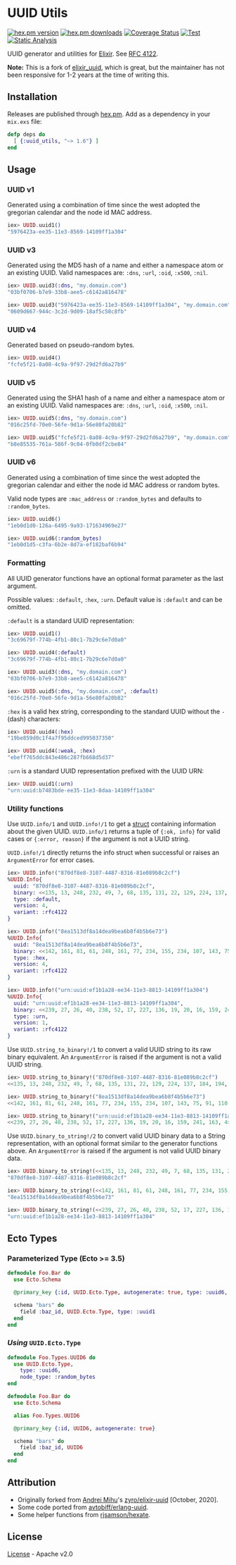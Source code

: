 UUID Utils
===========

[![hex.pm version](https://img.shields.io/hexpm/v/uuid_utils.svg?style=flat)](https://hex.pm/packages/uuid_utils)
[![hex.pm downloads](https://img.shields.io/hexpm/dt/uuid_utils.svg?style=flat)](https://hex.pm/packages/uuid_utils)
[![Coverage Status](https://coveralls.io/repos/github/sevenshores/elixir-uuid-utils/badge.svg?branch=main)](https://coveralls.io/github/sevenshores/elixir-uuid-utils?branch=main)
[![Test](https://github.com/sevenshores/elixir-uuid-utils/workflows/Test/badge.svg)](https://github.com/sevenshores/elixir-uuid-utils/actions?query=workflow%3ATest)
[![Static Analysis](https://github.com/sevenshores/elixir-uuid-utils/workflows/Static%20Analysis/badge.svg?branch=main)](https://github.com/sevenshores/elixir-uuid-utils/actions?query=workflow%3A%22Static+Analysis%22)

UUID generator and utilities for [Elixir](http://elixir-lang.org/). See [RFC 4122](http://www.ietf.org/rfc/rfc4122.txt).

**Note:** This is a fork of [elixir_uuid](https://hex.pm/packages/elixir_uuid), which is great, but the maintainer has not been responsive for
1-2 years at the time of writing this.

## Installation

Releases are published through [hex.pm](https://hex.pm/packages/uuid_utils). Add
as a dependency in your `mix.exs` file:

```elixir
defp deps do
  [ {:uuid_utils, "~> 1.6"} ]
end
```

## Usage

### UUID v1

Generated using a combination of time since the west adopted the gregorian calendar and the node id MAC address.

```elixir
iex> UUID.uuid1()
"5976423a-ee35-11e3-8569-14109ff1a304"
```

### UUID v3

Generated using the MD5 hash of a name and either a namespace atom or an
existing UUID. Valid namespaces are: `:dns`, `:url`, `:oid`, `:x500`, `:nil`.

```elixir
iex> UUID.uuid3(:dns, "my.domain.com")
"03bf0706-b7e9-33b8-aee5-c6142a816478"

iex> UUID.uuid3("5976423a-ee35-11e3-8569-14109ff1a304", "my.domain.com")
"0609d667-944c-3c2d-9d09-18af5c58c8fb"
```

### UUID v4

Generated based on pseudo-random bytes.

```elixir
iex> UUID.uuid4()
"fcfe5f21-8a08-4c9a-9f97-29d2fd6a27b9"
```

### UUID v5

Generated using the SHA1 hash of a name and either a namespace atom or an
existing UUID. Valid namespaces are: `:dns`, `:url`, `:oid`, `:x500`, `:nil`.

```elixir
iex> UUID.uuid5(:dns, "my.domain.com")
"016c25fd-70e0-56fe-9d1a-56e80fa20b82"

iex> UUID.uuid5("fcfe5f21-8a08-4c9a-9f97-29d2fd6a27b9", "my.domain.com")
"b8e85535-761a-586f-9c04-0fb0df2cbe84"
```

### UUID v6

Generated using a combination of time since the west adopted the gregorian
calendar and either the node id MAC address or random bytes.

Valid node types are `:mac_address` or `:random_bytes` and defaults to `:random_bytes`.

```elixir
iex> UUID.uuid6()
"1eb0d1d0-126a-6495-9a93-171634969e27"

iex> UUID.uuid6(:random_bytes)
"1eb0d1d5-c3fa-6b2e-8d7a-ef182baf6b94"
```

### Formatting

All UUID generator functions have an optional format parameter as the last argument.

Possible values: `:default`, `:hex`, `:urn`. Default value is `:default` and can be omitted.

`:default` is a standard UUID representation:

```elixir
iex> UUID.uuid1()
"3c69679f-774b-4fb1-80c1-7b29c6e7d0a0"

iex> UUID.uuid4(:default)
"3c69679f-774b-4fb1-80c1-7b29c6e7d0a0"

iex> UUID.uuid3(:dns, "my.domain.com")
"03bf0706-b7e9-33b8-aee5-c6142a816478"

iex> UUID.uuid5(:dns, "my.domain.com", :default)
"016c25fd-70e0-56fe-9d1a-56e80fa20b82"
```

`:hex` is a valid hex string, corresponding to the standard UUID without the `-` (dash) characters:

```elixir
iex> UUID.uuid4(:hex)
"19be859d0c1f4a7f95ddced995037350"

iex> UUID.uuid4(:weak, :hex)
"ebeff765ddc843e486c287fb668d5d37"
```

`:urn` is a standard UUID representation prefixed with the UUID URN:

```elixir
iex> UUID.uuid1(:urn)
"urn:uuid:b7483bde-ee35-11e3-8daa-14109ff1a304"
```

### Utility functions

Use `UUID.info/1` and `UUID.info!/1` to get a [struct](https://elixir-lang.org/getting-started/structs.html)
containing information about the given UUID. `UUID.info/1` returns a tuple of `{:ok, info}`
for valid cases or `{:error, reason}` if the argument is not a UUID string.

`UUID.info!/1` directly returns the info struct when successful or raises
an `ArgumentError` for error cases.

```elixir
iex> UUID.info!("870df8e8-3107-4487-8316-81e089b8c2cf")
%UUID.Info{
  uuid: "870df8e8-3107-4487-8316-81e089b8c2cf",
  binary: <<135, 13, 248, 232, 49, 7, 68, 135, 131, 22, 129, 224, 137, 184, 194, 207>>,
  type: :default,
  version: 4,
  variant: :rfc4122
}

iex> UUID.info!("8ea1513df8a14dea9bea6b8f4b5b6e73")
%UUID.Info{
  uuid: "8ea1513df8a14dea9bea6b8f4b5b6e73",
  binary: <<142, 161, 81, 61, 248, 161, 77, 234, 155, 234, 107, 143, 75, 91, 110, 115>>,
  type: :hex,
  version: 4,
  variant: :rfc4122
}

iex> UUID.info!("urn:uuid:ef1b1a28-ee34-11e3-8813-14109ff1a304")
%UUID.Info{
  uuid: "urn:uuid:ef1b1a28-ee34-11e3-8813-14109ff1a304",
  binary: <<239, 27, 26, 40, 238, 52, 17, 227, 136, 19, 20, 16, 159, 241, 163, 4>>,
  type: :urn,
  version: 1,
  variant: :rfc4122
}
```

Use `UUID.string_to_binary!/1` to convert a valid UUID string to its raw binary equivalent.
An `ArgumentError` is raised if the argument is not a valid UUID string.

```elixir
iex> UUID.string_to_binary!("870df8e8-3107-4487-8316-81e089b8c2cf")
<<135, 13, 248, 232, 49, 7, 68, 135, 131, 22, 129, 224, 137, 184, 194, 207>>

iex> UUID.string_to_binary!("8ea1513df8a14dea9bea6b8f4b5b6e73")
<<142, 161, 81, 61, 248, 161, 77, 234, 155, 234, 107, 143, 75, 91, 110, 115>>

iex> UUID.string_to_binary!("urn:uuid:ef1b1a28-ee34-11e3-8813-14109ff1a304")
<<239, 27, 26, 40, 238, 52, 17, 227, 136, 19, 20, 16, 159, 241, 163, 4>>
```

Use `UUID.binary_to_string!/2` to convert valid UUID binary data to a String
representation, with an optional format similar to the generator functions above.
An `ArgumentError` is raised if the argument is not valid UUID binary data.

```elixir
iex> UUID.binary_to_string!(<<135, 13, 248, 232, 49, 7, 68, 135, 131, 22, 129, 224, 137, 184, 194, 207>>)
"870df8e8-3107-4487-8316-81e089b8c2cf"

iex> UUID.binary_to_string!(<<142, 161, 81, 61, 248, 161, 77, 234, 155, 234, 107, 143, 75, 91, 110, 115>>, :hex)
"8ea1513df8a14dea9bea6b8f4b5b6e73"

iex> UUID.binary_to_string!(<<239, 27, 26, 40, 238, 52, 17, 227, 136, 19, 20, 16, 159, 241, 163, 4>>, :urn)
"urn:uuid:ef1b1a28-ee34-11e3-8813-14109ff1a304"
```

## Ecto Types

### Parameterized Type (Ecto >= 3.5)

```elixir
defmodule Foo.Bar do
  use Ecto.Schema

  @primary_key {:id, UUID.Ecto.Type, autogenerate: true, type: :uuid6, node_type: :random_bytes}

  schema "bars" do
    field :baz_id, UUID.Ecto.Type, type: :uuid1
  end
end
```

### _Using_ `UUID.Ecto.Type`

```elixir
defmodule Foo.Types.UUID6 do
  use UUID.Ecto.Type,
    type: :uuid6,
    node_type: :random_bytes
end

defmodule Foo.Bar do
  use Ecto.Schema

  alias Foo.Types.UUID6

  @primary_key {:id, UUID6, autogenerate: true}

  schema "bars" do
    field :baz_id, UUID6
  end
end
```


## Attribution

 * Originally forked from [Andrei Mihu](https://github.com/zyro)'s [zyro/elixir-uuid](https://github.com/zyro/elixir-uuid) [October, 2020].
 * Some code ported from [avtobiff/erlang-uuid](https://github.com/avtobiff/erlang-uuid).
 * Some helper functions from [rjsamson/hexate](https://github.com/rjsamson/hexate).

## License

[License](https://github.com/sevenshores/elixir-uuid-utils/blob/main/LICENSE) - Apache v2.0
